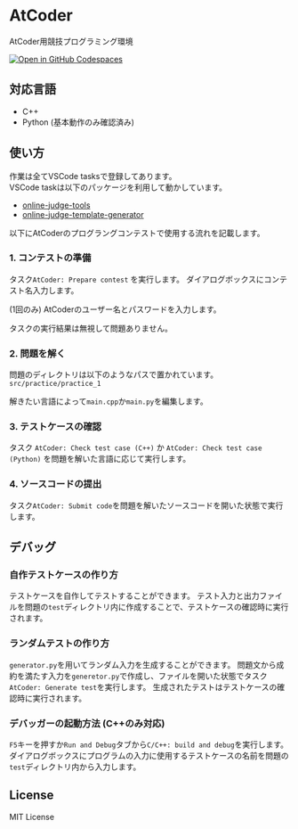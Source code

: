# AtCoder
AtCoder用競技プログラミング環境

[![Open in GitHub Codespaces](https://github.com/codespaces/badge.svg)](https://codespaces.new/Takahiro3D/AtCoder)

## 対応言語

- C++
- Python (基本動作のみ確認済み)

## 使い方

作業は全てVSCode tasksで登録してあります。  
VSCode taskは以下のパッケージを利用して動かしています。
- [online-judge-tools](https://github.com/online-judge-tools/oj)
- [online-judge-template-generator](https://github.com/online-judge-tools/template-generator)

以下にAtCoderのプログラングコンテストで使用する流れを記載します。

### 1. コンテストの準備

タスク`AtCoder: Prepare contest` を実行します。
ダイアログボックスにコンテスト名入力します。

(1回のみ)
AtCoderのユーザー名とパスワードを入力します。

タスクの実行結果は無視して問題ありません。

### 2. 問題を解く

問題のディレクトリは以下のようなパスで置かれています。
`src/practice/practice_1`

解きたい言語によって`main.cpp`か`main.py`を編集します。

### 3. テストケースの確認

タスク `AtCoder: Check test case (C++)` か `AtCoder: Check test case (Python)` を問題を解いた言語に応じて実行します。

### 4. ソースコードの提出

タスク`AtCoder: Submit code`を問題を解いたソースコードを開いた状態で実行します。

## デバッグ

### 自作テストケースの作り方

テストケースを自作してテストすることができます。
テスト入力と出力ファイルを問題の`test`ディレクトリ内に作成することで、テストケースの確認時に実行されます。

### ランダムテストの作り方

`generator.py`を用いてランダム入力を生成することができます。
問題文から成約を満たす入力を`generetor.py`で作成し、ファイルを開いた状態でタスク`AtCoder: Generate test`を実行します。
生成されたテストはテストケースの確認時に実行されます。

### デバッガーの起動方法 (C++のみ対応)

`F5`キーを押すか`Run and Debug`タブから`C/C++: build and debug`を実行します。
ダイアログボックスにプログラムの入力に使用するテストケースの名前を問題の`test`ディレクトリ内から入力します。

## License

MIT License
